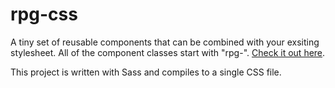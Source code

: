 # rpg-css
A tiny set of reusable components that can be combined with your exsiting stylesheet. All of the component classes start with "rpg-". [Check it out here](https://dlcnine.github.io/rpg-css/).

This project is written with Sass and compiles to a single CSS file.